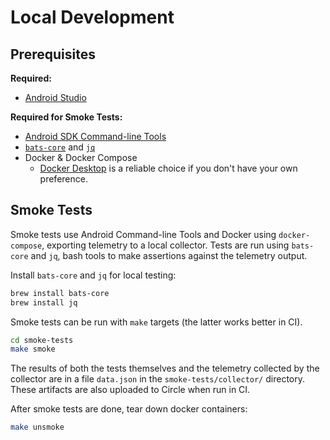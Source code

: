 # Local Development

## Prerequisites

**Required:**

- [Android Studio](https://developer.android.com/studio)

**Required for Smoke Tests:**

- [Android SDK Command-line Tools](https://developer.android.com/tools)
- [`bats-core`](https://bats-core.readthedocs.io/en/stable/) and [`jq`](https://jqlang.github.io/jq/)
- Docker & Docker Compose
  - [Docker Desktop](https://www.docker.com/products/docker-desktop/) is a reliable choice if you don't have your own preference.

## Smoke Tests

Smoke tests use Android Command-line Tools and Docker using `docker-compose`, exporting telemetry to a local collector.
Tests are run using `bats-core` and `jq`, bash tools to make assertions against the telemetry output.

Install `bats-core` and `jq` for local testing:

```sh
brew install bats-core
brew install jq
```

Smoke tests can be run with `make` targets (the latter works better in CI).

```sh
cd smoke-tests
make smoke
```

The results of both the tests themselves and the telemetry collected by the collector are in a file `data.json` in the `smoke-tests/collector/` directory.
These artifacts are also uploaded to Circle when run in CI.

After smoke tests are done, tear down docker containers:

```sh
make unsmoke
```
